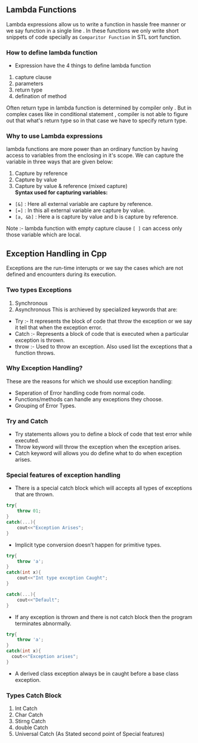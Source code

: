 

## Lambda Functions
Lambda expressions allow us to write a function in hassle free manner or we say function in a single line . In these functions we only write short snippets of code specially as `Comparitor Function` in STL sort function.

### How to define lambda function

- Expression have the 4 things to define lambda function

1. capture clause
2. parameters
3. return type
4. defination of method

Often return type in lambda function is determined by compiler only . But in complex cases like in conditional statement , compiler is not able to figure out that what's return type so in that case we have to specify return type.

### Why to use Lambda expressions

lambda functions are more power than an ordinary function by having access to variables from the enclosing in it's scope. We can capture the variable in three ways that are given below:

1. Capture by reference
2. Capture by value
3. Capture by value & reference (mixed capture) \
   **Syntax used for capturing variables:**

- `[&]` : Here all external variable are capture by reference.
- `[=]` : In this all external variable are capture by value.
- `[a, &b]` : Here a is capture by value and b is capture by reference.

Note :- lambda function with empty capture clause `[ ]` can access only those variable which are local.


## Exception Handling in Cpp

Exceptions are the run-time interupts or we say the cases which are not defined and encounters during its execution.

### Two types Exceptions

1. Synchronous
2. Asynchronous
   This is archieved by specialized keywords that are:

- Try :- It represents the block of code that throw the exception or we say it tell that when the exception error.
- Catch :- Represents a block of code that is executed when a particular exception is thrown.
- throw :- Used to throw an exception. Also used list the exceptions that a function throws.

### Why Exception Handling?

These are the reasons for which we should use exception handling:

- Seperation of Error handling code from normal code.
- Functions/methods can handle any exceptions they choose.
- Grouping of Error Types.

### Try and Catch

- Try statements allows you to define a block of code that test error while executed.
- Throw keyword will throw the exception when the exception arises.
- Catch keyword will allows you do define what to do when exception arises.

### Special features of exception handling

- There is a special catch block which will accepts all types of exceptions that are thrown.

```c++
try{
    throw 01;
}
catch(...){
    cout<<"Exception Arises";
}
```

- Implicit type conversion doesn’t happen for primitive types.

```cpp
try{
    throw 'a';
}
catch(int x){
    cout<<"Int type exception Caught";
}

catch(...){
    cout<<"Default";
}
```

- If any exception is thrown and there is not catch block then the program terminates abnormally.

```cpp
try{
    throw 'a';
}
catch(int x){
  cout<<"Exception arises";
}
```

- A derived class exception always be in caught before a base class exception.

### Types Catch Block

1. Int Catch
2. Char Catch
3. Stirng Catch
4. double Catch
5. Universal Catch (As Stated second point of Special features)
